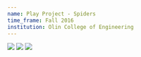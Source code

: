 ```yaml
---
name: Play Project - Spiders
time_frame: Fall 2016
institution: Olin College of Engineering
---
```

<a target="_blank" href="/desnat_1.JPG"><img src="/imgs/desnat_1.JPG"></a>
<a target="_blank" href="/desnat_2.JPG"><img src="/imgs/desnat_2.JPG"></a>
<a target="_blank" href="/desnat_3.JPG"><img src="/imgs/desnat_3.JPG"></a>
